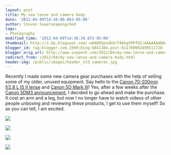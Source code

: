```yaml
---
layout: post
title: My new lense and camera body
date: '2012-04-09T14:36:00.003-05:00'
author: Steven Suwatanapongched
tags:
- Photography
modified_time: '2012-04-09T14:36:34.872-05:00'
thumbnail: http://3.bp.blogspot.com/-wA0U05podk0/T4AhgtRPfQI/AAAAAAABAr4/eCBf62xy0pc/s600/2012-04-04+at+17-19-47.jpg
blogger_id: tag:blogger.com,1999:blog-6841384.post-611700992499511728
blogger_orig_url: http://www.sunpech.com/2012/04/my-new-lense-and-camera-body.html
redirect_from: /2012/04/my-new-lense-and-camera-body.html
header-img: /public/images/header_old_cameras.jpg
---
```


Recently I made some new camera gear purchases with the help of selling some of my older, unused equipment. Say hello to the <a href="http://www.amazon.com/gp/product/B0033PRWSW/ref=as_li_ss_tl?ie=UTF8&amp;tag=sunpech-20&amp;linkCode=as2&amp;camp=1789&amp;creative=390957&amp;creativeASIN=B0033PRWSW">Canon 70-200mm f/2.8 L IS II lense</a> and <a href="http://www.amazon.com/gp/product/B007FGYZFI/ref=as_li_ss_tl?ie=UTF8&amp;tag=sunpech-20&amp;linkCode=as2&amp;camp=1789&amp;creative=390957&amp;creativeASIN=B007FGYZFI">Canon 5D Mark III</a>! Yes, after a few weeks after the <a href="/2012/03/canon-5d-mark-3-announced">Canon 5DM3 announcement</a>, I decided to go ahead and make the purchase. It cost an arm and a leg, but now I no longer have to watch videos of other people unboxing and reviewing these products, I get to use them myself! So as you can tell, I am excited.

<a href="http://3.bp.blogspot.com/-wA0U05podk0/T4AhgtRPfQI/AAAAAAABAr4/eCBf62xy0pc/s400/2012-04-04+at+17-19-47.jpg"><img border="0"  src="http://3.bp.blogspot.com/-wA0U05podk0/T4AhgtRPfQI/AAAAAAABAr4/eCBf62xy0pc/s400/2012-04-04+at+17-19-47.jpg"  /></a>

<a href="http://1.bp.blogspot.com/-4m-hknpSTSE/T4AhiLBU99I/AAAAAAABAsI/qSOIkPoTJy4/s400/2012-04-06+at+15-06-38.jpg"><img border="0"  src="http://1.bp.blogspot.com/-4m-hknpSTSE/T4AhiLBU99I/AAAAAAABAsI/qSOIkPoTJy4/s400/2012-04-06+at+15-06-38.jpg"  /></a>

<a href="http://1.bp.blogspot.com/-HMugl05pgCo/T4Ahi-oNqKI/AAAAAAABAsQ/_XIKWqJHZiY/s400/2012-04-06+at+17-38-26.jpg" ><img border="0"  src="http://1.bp.blogspot.com/-HMugl05pgCo/T4Ahi-oNqKI/AAAAAAABAsQ/_XIKWqJHZiY/s400/2012-04-06+at+17-38-26.jpg"  /></a>


<a href="http://3.bp.blogspot.com/-ct45CgYqvhg/T4LSSrnh7VI/AAAAAAABCWk/KLqCtChDMiY/s400/2012-04-06+at+17-42-27.jpg" ><img border="0"  src="http://3.bp.blogspot.com/-ct45CgYqvhg/T4LSSrnh7VI/AAAAAAABCWk/KLqCtChDMiY/s400/2012-04-06+at+17-42-27.jpg"  /></a>
